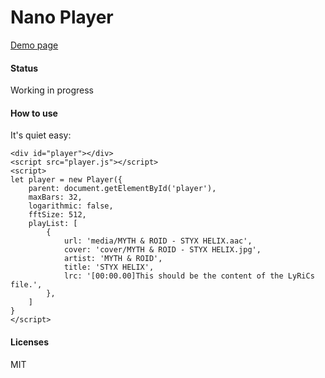 Nano Player
===========

[Demo page](https://www.ntzyz.cn/player/index.html)

#### Status

Working in progress

#### How to use

It's quiet easy:

```
<div id="player"></div>
<script src="player.js"></script>
<script>
let player = new Player({
    parent: document.getElementById('player'),
    maxBars: 32,
    logarithmic: false,
    fftSize: 512,
    playList: [
        {
            url: 'media/MYTH & ROID - STYX HELIX.aac',
            cover: 'cover/MYTH & ROID - STYX HELIX.jpg',
            artist: 'MYTH & ROID',
            title: 'STYX HELIX',
            lrc: '[00:00.00]This should be the content of the LyRiCs file.',
        },
    ]
}
</script>
```

#### Licenses

MIT
